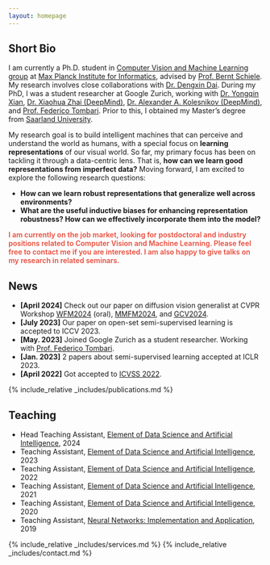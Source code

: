 ```yaml
---
layout: homepage
---
```


## Short Bio

I am currently a Ph.D. student in [Computer Vision and Machine Learning group](https://www.mpi-inf.mpg.de/departments/computer-vision-and-machine-learning/) 
at [Max Planck Institute for Informatics](https://www.mpi-inf.mpg.de/home/),
advised by [Prof. Bernt Schiele](https://www.mpi-inf.mpg.de/departments/computer-vision-and-machine-learning/people/bernt-schiele/).
My research involves close collaborations with [Dr. Dengxin Dai](https://www.trace.ethz.ch/team/members/dengxin.html).
During my PhD, I was a student researcher at Google Zurich, working with [Dr. Yongqin Xian](https://xianyongqin.github.io/),
[Dr. Xiaohua Zhai (DeepMind)](https://sites.google.com/view/xzhai),
[Dr. Alexander A. Kolesnikov (DeepMind)](https://kolesnikov.ch/),
and [Prof. Federico Tombari](https://federicotombari.github.io/).
Prior to this, I obtained my Master’s degree from [Saarland University](https://www.uni-saarland.de/en/home.html).


My research goal is to build intelligent machines that can perceive and understand the world as humans,
with a special focus on **learning representations** of our visual world.
So far, my primary focus has been on tackling it through a data-centric lens. That is, **how can we learn good representations from imperfect data?**
Moving forward, I am excited to explore the following research questions:
- **How can we learn robust representations that generalize well across environments?** 
- **What are the useful inductive biases for enhancing representation robustness? How can we effectively incorporate them into the model?**


<strong style="color:#e74d3c; font-weight:600"><strong style="color:#e74d3c; font-weight:600">I am currently on the job market, looking for postdoctoral and industry positions related to Computer Vision and Machine Learning. Please feel free to contact me if you are interested. I am also happy to give talks on my research in related seminars.</strong></strong>


[//]: # (## Research Interests)

[//]: # ()
[//]: # (- **Computer Vision:** image recognition, image generation, video captioning)

[//]: # (- **Machine Learning:** meta-learning, incremental learning, transfer learning)

## News

- **[April 2024]** Check out our paper on diffusion vision generalist at CVPR Workshop [WFM2024](https://foundation-model.com/) (oral), [MMFM2024](https://sites.google.com/view/2nd-mmfm-workshop/), and [GCV2024](https://generative-vision.github.io/workshop-CVPR-24/).
- **[July 2023]** Our paper on open-set semi-supervised learning is accepted to ICCV 2023.
- **[May. 2023]** Joined Google Zurich as a student researcher. Working with [Prof. Federico Tombari](https://federicotombari.github.io/).
- **[Jan. 2023]** 2 papers about semi-supervised learning accepted at ICLR 2023.
- **[April 2022]** Got accepted to [ICVSS 2022](https://iplab.dmi.unict.it/icvss2022/).


{% include_relative _includes/publications.md %}


## Teaching

- Head Teaching Assistant, [Element of Data Science and Artificial Intelligence](https://cms.sic.saarland/edsai23_24/), 2024
- Teaching Assistant, [Element of Data Science and Artificial Intelligence](https://cms.sic.saarland/edsai2223/), 2023
- Teaching Assistant, [Element of Data Science and Artificial Intelligence](https://cms.sic.saarland/edsai2122/), 2022
- Teaching Assistant, [Element of Data Science and Artificial Intelligence](https://cms.sic.saarland/edsai20/), 2021
- Teaching Assistant, [Element of Data Science and Artificial Intelligence](https://cms.sic.saarland/edsai19/), 2020
- Teaching Assistant, [Neural Networks: Implementation and Application](https://www.lsv.uni-saarland.de/neural-networks-implementation-and-application-winter-2018-19/), 2019


{% include_relative _includes/services.md %}
{% include_relative _includes/contact.md %}

